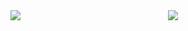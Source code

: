 <div style="display: flex; align-items: flex-start;">
    <img style="flex: 50%" src="https://github-readme-stats.vercel.app/api?username=tandashi&count_private=true&show_icons=true&theme=dark&hide_border=true" />
    <img style="flex: 50%" src="https://github-readme-stats.vercel.app/api/top-langs/?username=tandashi&theme=dark&hide=html&hide_border=true&layout=compact" />
</div>
